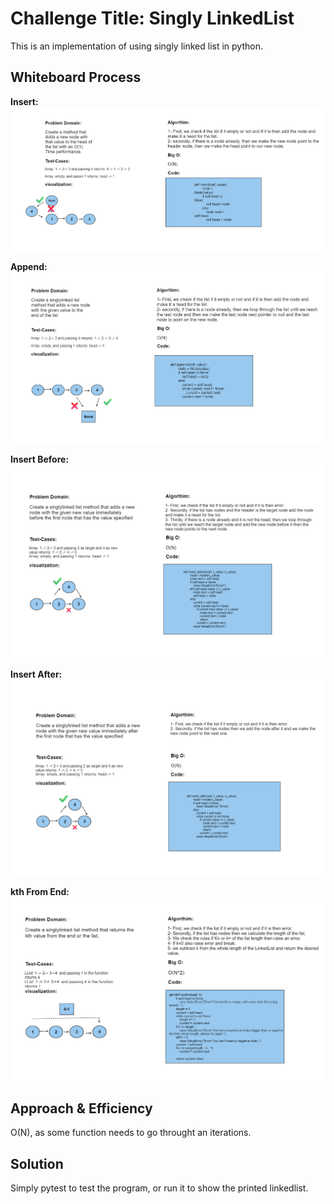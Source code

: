 # Challenge Title: Singly LinkedList
This is an implementation of using singly linked list in python.
## Whiteboard Process

**Insert:**
![Alt text](assets/insert.png)

**Append:**
![Alt text](assets/append.png)

**Insert Before:**
![Alt text](assets/insert%20before.png)

**Insert After:**
![Alt text](assets/array%20after.png)

**kth From End:**
![Alt text](assets/kthFromEnd.png)

## Approach & Efficiency
O(N), as some function needs to go throught an iterations.

## Solution
Simply pytest to test the program, or run it to show the printed linkedlist.